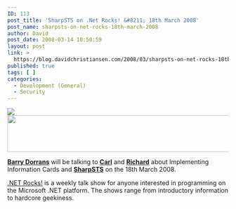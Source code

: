 ```yaml
---
ID: 113
post_title: 'SharpSTS on .Net Rocks! &#8211; 18th March 2008'
post_name: sharpsts-on-net-rocks-18th-march-2008
author: David
post_date: 2008-03-14 10:50:59
layout: post
link: >
  https://blog.davidchristiansen.com/2008/03/sharpsts-on-net-rocks-18th-march-2008/
published: true
tags: [ ]
categories:
  - Development (General)
  - Security
---
```

<p><a href="http://www.dotnetrocks.com/"><img src="http://davidchristiansenblog.azurewebsites.net/wp-content/uploads/2012/10/sharpsts-card-120x80-jpg.jpg"><img height="84" src="http://www.dotnetrocks.com/slices/top.jpg" width="640" border="0"></a></p>  <p><a href="http://idunno.org" target="_blank"><strong>Barry Dorrans</strong></a> will be talking to <a href="http://www.intellectualhedonism.com/" target="_blank"><strong>Carl</strong></a> and <a href="http://www.campbellassociates.ca/blog/default.aspx" target="_blank"><strong>Richard</strong></a> about Implementing Information Cards and <a href="https://sharpsts.com" target="_blank"><strong>SharpSTS</strong></a> on the 18th March 2008. </p>  <p><a href="http://www.dotnetrocks.com" target="_blank">.NET Rocks!</a> is a weekly talk show for anyone interested in programming on the Microsoft .NET platform. The shows range from introductory information to hardcore geekiness. </p>